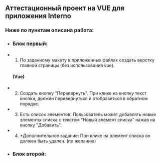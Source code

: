 ## Аттестационный проект на VUE для приложения **Interno**

### Ниже по пунктам описана работа:
 - ### Блок первый:
- 1. По заданному макету в приложенных файлах создать верстку главной страницы (без использования vue).
    #### (Vue)
- 2. Создать кнопку "Перевернуть". При клике на кнопку текст кнопки, должен перевернуться и отобразиться в обратном порядке.
- 3. Есть список элементов. Пользователь может добавлять новые элементы списка с текстом “Новый элемент списка” нажав на кнопку "Добавить".
- 4. *Дополнительное задание: При клике на элемент списка он должен быть удален. (по желанию)
 - ### Блок второй: